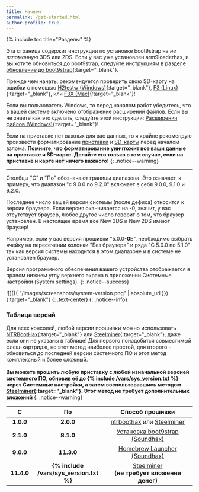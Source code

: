 ```yaml
---
title: Начнем
permalink: /get-started.html
author_profile: true
---
```


{% include toc title="Разделы" %}

Эта страница содержит инструкции по установке boot9strap на *не взломанную* 3DS или 2DS. Если у вас уже установлен arm9loaderhax, и вы хотите обновиться до boot9strap, следуйте инструкциям в разделе [обновление до boot9strap](a9lh-to-b9s){:target="_blank"}.

Прежде чем начать, рекомендуется проверить свою SD-карту на ошибки с помощью [H2testw (Windows)](http://customfw.xyz/h2testw-windows){:target="_blank"}, [F3 (Linux)](http://customfw.xyz/f3-linux){:target="_blank"}, или [F3X (Mac)](http://customfw.xyz/f3x-mac){:target="_blank"}!

Если вы пользователь Windows, то перед началом работ убедитесь, что в вашей системе включено отображение расширений файлов. Если вы не знаете как это сделать, следуйте этой инструкции: [Расширения файлов (Windows)](file-extensions-windows){:target="_blank"}!

Если на приставке нет важных для вас данных, то я крайне рекомендую произвести форматирование [приставки](clean_sd#i-Форматирование-приставки) и [SD-карты](clean_sd#ii-Форматирование-sd-карты) перед началом взлома. **Помните, что форматирование уничтожит все ваши данные на приставке и SD-карте. Делайте его только в том случае, если на приставке и карте нет ничего важного!**
{: .notice--warning}

___

Столбцы "С" и "По" обозначают границы диапазона. Это означает, к примеру, что диапазон "с 9.0.0 по 9.2.0" включает в себя 9.0.0, 9.1.0 и 9.2.0.

Последнее число вашей версии системы (после дефиса) относится к версии браузера. Если версия оканчивается на -0, значит, у вас отсутствует браузер, любое другое число говорит о том, что браузер установлен. В настоящее время все New 3DS и New 2DS имеют браузер!

Например, если у вас версия прошивки "5.0.0-**0**E", необходимо выбрать ячейку на пересечении колонки "Без браузера" и ряда "С 5.0.0 по 5.1.0" так как версия системы находится в этом диапазоне и в системе не установлен браузер.

Версия программного обеспечения вашего устройства отображается в правом нижнем углу верхнего экрана в приложении Системные настройки (System settings).
{: .notice--success}

![]({{ "/images/screenshots/system-version.png" | absolute_url }}){:target="_blank"}
{: .text-center}
{: .notice--info}

### Таблица версий

Для всех консолей, любой версии прошивки можно использовать [NTRBootHax](ntrboot){:target="_blank"} или [Steelminer](steelminer){:target="_blank"}, даже если они не указаны в таблице! Для первого понадобится совместимый флеш-картридж, но этот метод наиболее простой, для второго - обновиться до последней версии системного ПО и этот метод комплексный и более сложный. <br><br>**Вы можете прошить любую приставку с любой изначальной версией системного ПО, обновив её до {% include /vars/sys_version.txt %} через Системные настройки, а затем воспользовавшись методом [Steelminer](steelminer){:target="_blank"}. Этот метод не требует дополнительных вложений**
{: .notice--warning}

<table>
  <colgroup>
    <col span="1" style="width: 5%;">
    <col span="1" style="width: 5%;">
    <col span="1" style="width: 38%;">
  </colgroup>
  <thead>
    <tr>
      <th style="text-align: center; font-weight: bold;">С</th>
      <th style="text-align: center; font-weight: bold;">По</th>
      <th style="text-align: center; font-weight: bold;">Способ прошивки</th>
    </tr>
  </thead>
  <tbody>
    <tr>
      <td style="text-align: center; font-weight: bold;">1.0.0</td>
	  <td style="text-align: center; font-weight: bold;">2.0.0</td>
      <td style="text-align: center;"><a href="ntrboot">ntrboothax</a> или <a href="steelminer">Steelminer</a></td>
	</tr>
    <tr>
      <td style="text-align: center; font-weight: bold;">2.1.0</td>
      <td style="text-align: center; font-weight: bold;">8.1.0</td>
      <td style="text-align: center;"><a href="installing-boot9strap-soundhax">Установка boot9strap (Soundhax)</a></td>
    </tr>
    <tr>
      <td style="text-align: center; font-weight: bold;">9.0.0</td>
      <td style="text-align: center; font-weight: bold;">11.3.0</td>
      <td style="text-align: center;"><a href="homebrew-launcher-soundhax">Homebrew Launcher (Soundhax)</a></td>
    </tr>
    <tr>
      <td style="text-align: center; font-weight: bold;">11.4.0</td>
      <td style="text-align: center; font-weight: bold;">{% include /vars/sys_version.txt %}</td>
      <td style="text-align: center;"><a href="steelminer">Steelminer</a><br><b>(не требует вложения денег)</b></td>
    </tr>
</tbody>
</table>